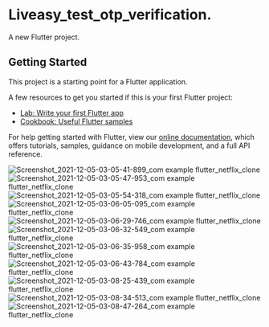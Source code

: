 # Liveasy_test_otp_verification.

A new Flutter project.

## Getting Started

This project is a starting point for a Flutter application.

A few resources to get you started if this is your first Flutter project:

- [Lab: Write your first Flutter app](https://flutter.dev/docs/get-started/codelab)
- [Cookbook: Useful Flutter samples](https://flutter.dev/docs/cookbook)

For help getting started with Flutter, view our
[online documentation](https://flutter.dev/docs), which offers tutorials,
samples, guidance on mobile development, and a full API reference.

![Screenshot_2021-12-05-03-05-41-899_com example flutter_netflix_clone](https://user-images.githubusercontent.com/57319692/144725511-67c284c4-c1b9-4b00-b1b2-7d0d9f35f21b.jpg)
![Screenshot_2021-12-05-03-05-47-953_com example flutter_netflix_clone](https://user-images.githubusercontent.com/57319692/144725512-b9cf9305-b432-46a0-830a-7b572bafc161.jpg)
![Screenshot_2021-12-05-03-05-54-318_com example flutter_netflix_clone](https://user-images.githubusercontent.com/57319692/144725513-b8df88e0-cfd6-4809-803e-df7f0883b19b.jpg)
![Screenshot_2021-12-05-03-06-05-095_com example flutter_netflix_clone](https://user-images.githubusercontent.com/57319692/144725514-10c81f10-9cf8-4334-9c86-493aaec4a3d0.jpg)
![Screenshot_2021-12-05-03-06-29-746_com example flutter_netflix_clone](https://user-images.githubusercontent.com/57319692/144725515-ea68476d-5d55-4326-aab7-a631abda7067.jpg)
![Screenshot_2021-12-05-03-06-32-549_com example flutter_netflix_clone](https://user-images.githubusercontent.com/57319692/144725516-3c4563a5-f4de-4ca2-89b3-8a768257050b.jpg)
![Screenshot_2021-12-05-03-06-35-958_com example flutter_netflix_clone](https://user-images.githubusercontent.com/57319692/144725517-25ddacff-7663-440e-8af9-a5c0a6a3ca13.jpg)
![Screenshot_2021-12-05-03-06-43-784_com example flutter_netflix_clone](https://user-images.githubusercontent.com/57319692/144725519-6776c6da-00eb-45b5-a3e6-e8c2f5dba39c.jpg)
![Screenshot_2021-12-05-03-08-25-439_com example flutter_netflix_clone](https://user-images.githubusercontent.com/57319692/144725520-dc8b8e70-5fc7-4d7b-a81e-04b8bbdc2de4.jpg)
![Screenshot_2021-12-05-03-08-34-513_com example flutter_netflix_clone](https://user-images.githubusercontent.com/57319692/144725521-eb06deac-ca7d-4ce2-b882-2fb768004c71.jpg)
![Screenshot_2021-12-05-03-08-47-264_com example flutter_netflix_clone](https://user-images.githubusercontent.com/57319692/144725522-9b062028-e351-4901-9265-b0276369a4d3.jpg)
